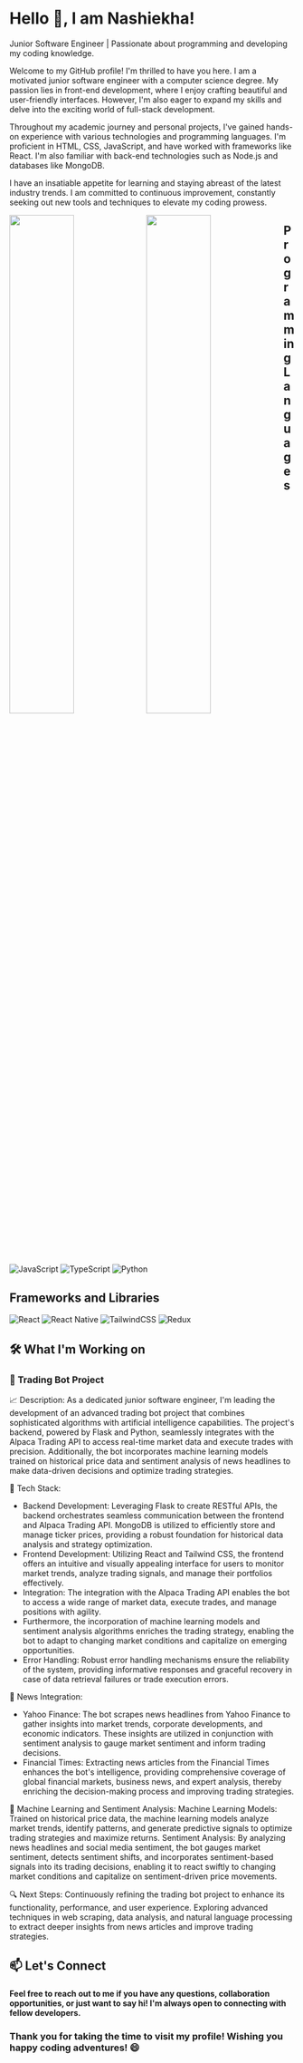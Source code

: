 # Hello 👋, I am Nashiekha!
Junior Software Engineer | Passionate about programming and developing my coding knowledge.

Welcome to my GitHub profile! I'm thrilled to have you here. I am a motivated junior software engineer with a computer science degree. My passion lies in front-end development, where I enjoy crafting beautiful and user-friendly interfaces. However, I'm also eager to expand my skills and delve into the exciting world of full-stack development.

Throughout my academic journey and personal projects, I've gained hands-on experience with various technologies and programming languages. I'm proficient in HTML, CSS, JavaScript, and have worked with frameworks like React. I'm also familiar with back-end technologies such as Node.js and databases like MongoDB.

I have an insatiable appetite for learning and staying abreast of the latest industry trends. I am committed to continuous improvement, constantly seeking out new tools and techniques to elevate my coding prowess.

<img align="left" width="47.5%" src="https://github-readme-stats.vercel.app/api?username=NashiekhaWillock&theme=vision-friendly-dark&show_icons=true"/>
<img align="left" width="47.5%" src="https://github-readme-stats.vercel.app/api/top-langs/?username=NashiekhaWillock&layout=compact"/>

## Programming Languages

![JavaScript](https://img.shields.io/badge/javascript-%23323330.svg?style=for-the-badge&logo=javascript&logoColor=%23F7DF1E)
![TypeScript](https://img.shields.io/badge/typescript-%23007ACC.svg?style=for-the-badge&logo=typescript&logoColor=white)
![Python](https://img.shields.io/badge/python-3670A0?style=for-the-badge&logo=python&logoColor=ffdd54)
## Frameworks and Libraries
![React](https://img.shields.io/badge/react-%2320232a.svg?style=for-the-badge&logo=react&logoColor=%2361DAFB)
![React Native](https://img.shields.io/badge/react_native-%2320232a.svg?style=for-the-badge&logo=react&logoColor=%2361DAFB)
![TailwindCSS](https://img.shields.io/badge/tailwindcss-%2338B2AC.svg?style=for-the-badge&logo=tailwind-css&logoColor=white)
![Redux](https://img.shields.io/badge/redux-%23593d88.svg?style=for-the-badge&logo=redux&logoColor=white)

## <strong>🛠️ What I'm Working on</strong>
### 🤖 Trading Bot Project

📈 Description: As a dedicated junior software engineer, I'm leading the development of an advanced trading bot project that combines sophisticated algorithms with artificial intelligence capabilities. The project's backend, powered by Flask and Python, seamlessly integrates with the Alpaca Trading API to access real-time market data and execute trades with precision. Additionally, the bot incorporates machine learning models trained on historical price data and sentiment analysis of news headlines to make data-driven decisions and optimize trading strategies.

🔧 Tech Stack:
- Backend Development: Leveraging Flask to create RESTful APIs, the backend orchestrates seamless communication between the frontend and Alpaca Trading API. MongoDB is utilized to efficiently store and manage ticker prices, providing a robust foundation for historical data analysis and strategy optimization.
- Frontend Development: Utilizing React and Tailwind CSS, the frontend offers an intuitive and visually appealing interface for users to monitor market trends, analyze trading signals, and manage their portfolios effectively.
- Integration: The integration with the Alpaca Trading API enables the bot to access a wide range of market data, execute trades, and manage positions with agility.
- Furthermore, the incorporation of machine learning models and sentiment analysis algorithms enriches the trading strategy, enabling the bot to adapt to changing market conditions and capitalize on emerging opportunities.
- Error Handling: Robust error handling mechanisms ensure the reliability of the system, providing informative responses and graceful recovery in case of data retrieval failures or trade execution errors.

📰 News Integration:
- Yahoo Finance: The bot scrapes news headlines from Yahoo Finance to gather insights into market trends, corporate developments, and economic indicators. These insights are utilized in conjunction with sentiment analysis to gauge market sentiment and inform trading decisions.
- Financial Times: Extracting news articles from the Financial Times enhances the bot's intelligence, providing comprehensive coverage of global financial markets, business news, and expert analysis, thereby enriching the decision-making process and improving trading strategies.

🤖 Machine Learning and Sentiment Analysis:
Machine Learning Models: Trained on historical price data, the machine learning models analyze market trends, identify patterns, and generate predictive signals to optimize trading strategies and maximize returns.
Sentiment Analysis: By analyzing news headlines and social media sentiment, the bot gauges market sentiment, detects sentiment shifts, and incorporates sentiment-based signals into its trading decisions, enabling it to react swiftly to changing market conditions and capitalize on sentiment-driven price movements.

🔍 Next Steps:
Continuously refining the trading bot project to enhance its functionality, performance, and user experience. Exploring advanced techniques in web scraping, data analysis, and natural language processing to extract deeper insights from news articles and improve trading strategies.

## 📫 Let's Connect

#### Feel free to reach out to me if you have any questions, collaboration opportunities, or just want to say hi! I'm always open to connecting with fellow developers.

###  Thank you for taking the time to visit my profile! Wishing you happy coding adventures! 😄
